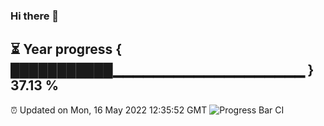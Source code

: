 ### Hi there 👋
⏳ Year progress { ███████████▁▁▁▁▁▁▁▁▁▁▁▁▁▁▁▁▁▁▁ } 37.13 %
---
⏰ Updated on Mon, 16 May 2022 12:35:52 GMT
![Progress Bar CI](https://github.com/liununu/liununu/workflows/Progress%20Bar%20CI/badge.svg)
